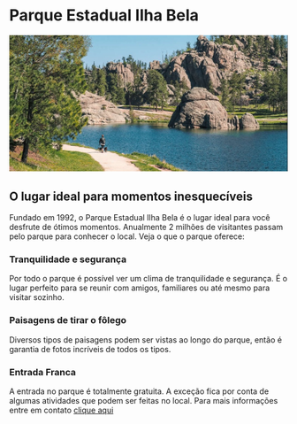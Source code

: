 <!DOCTYPE html>
<html>
    <head>
        <title>Parque Estadual Ilha Bela</title>
    </head>
    <body>
        <div>
            <h1>Parque Estadual Ilha Bela</h1>
            <img src="parque-ilha-bela.jpg" alt="Parque Estadual Ilha Bela">
            <h2>O lugar ideal para momentos inesquecíveis</h2>
            <p>Fundado em 1992, o Parque Estadual Ilha Bela é o lugar ideal para você desfrute de ótimos momentos. Anualmente 2 milhões de visitantes passam pelo parque para conhecer o local. Veja o que o parque oferece:</p>
        </div>
        <div>
            <h3>Tranquilidade e segurança</h3>
            <p>Por todo o parque é possível ver um clima de tranquilidade e segurança. É o lugar perfeito para se reunir com amigos, familiares ou até mesmo para visitar sozinho.</p>
        </div>
        <div>
            <h3>Paisagens de tirar o fôlego</h3>
            <p>Diversos tipos de paisagens podem ser vistas ao longo do parque, então é garantia de fotos incríveis de todos os tipos. </p>
        </div>
        <div>
            <h3>Entrada Franca</h3>
            <p>A entrada no parque é totalmente gratuita. A exceção fica por conta de algumas atividades que podem ser feitas no local. Para mais informações entre em contato <a href="tel:+5521999999999">clique aqui</a></p>
        </div>
    </body>
</html>
</html>
